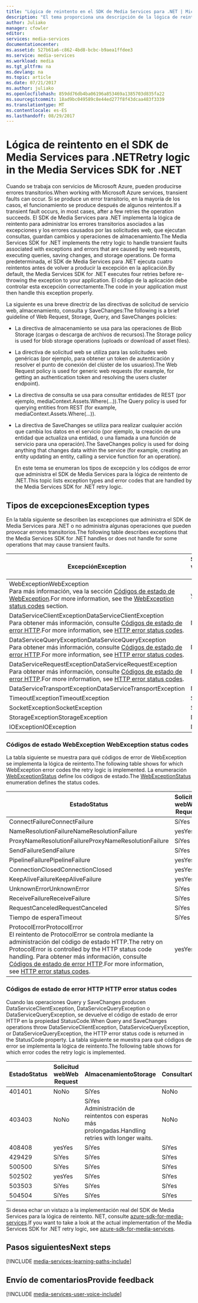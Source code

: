 ```yaml
---
title: "Lógica de reintento en el SDK de Media Services para .NET | Microsoft Docs"
description: "El tema proporciona una descripción de la lógica de reintento en el SDK de Media Services para .NET."
author: Juliako
manager: cfowler
editor: 
services: media-services
documentationcenter: 
ms.assetid: 527b61a6-c862-4bd8-bcbc-b9aea1ffdee3
ms.service: media-services
ms.workload: media
ms.tgt_pltfrm: na
ms.devlang: na
ms.topic: article
ms.date: 07/21/2017
ms.author: juliako
ms.openlocfilehash: 859dd76db4ba06196a853469a1385703d835fa22
ms.sourcegitcommit: 18ad9bc049589c8e44ed277f8f43dcaa483f3339
ms.translationtype: MT
ms.contentlocale: es-ES
ms.lasthandoff: 08/29/2017
---
```

# <a name="retry-logic-in-the-media-services-sdk-for-net"></a><span data-ttu-id="7d232-103">Lógica de reintento en el SDK de Media Services para .NET</span><span class="sxs-lookup"><span data-stu-id="7d232-103">Retry logic in the Media Services SDK for .NET</span></span>
<span data-ttu-id="7d232-104">Cuando se trabaja con servicios de Microsoft Azure, pueden producirse errores transitorios.</span><span class="sxs-lookup"><span data-stu-id="7d232-104">When working with Microsoft Azure services, transient faults can occur.</span></span> <span data-ttu-id="7d232-105">Si se produce un error transitorio, en la mayoría de los casos, el funcionamiento se produce después de algunos reintentos.</span><span class="sxs-lookup"><span data-stu-id="7d232-105">If a transient fault occurs, in most cases, after a few retries the operation succeeds.</span></span> <span data-ttu-id="7d232-106">El SDK de Media Services para .NET implementa la lógica de reintento para administrar los errores transitorios asociados a las excepciones y los errores causados por las solicitudes web, que ejecutan consultas, guardan cambios y operaciones de almacenamiento.</span><span class="sxs-lookup"><span data-stu-id="7d232-106">The Media Services SDK for .NET implements the retry logic to handle transient faults associated with exceptions and errors that are caused by web requests, executing queries, saving changes, and storage operations.</span></span>  <span data-ttu-id="7d232-107">De forma predeterminada, el SDK de Media Services para .NET ejecuta cuatro reintentos antes de volver a producir la excepción en la aplicación.</span><span class="sxs-lookup"><span data-stu-id="7d232-107">By default, the Media Services SDK for .NET executes four retries before re-throwing the exception to your application.</span></span> <span data-ttu-id="7d232-108">El código de la aplicación debe controlar esta excepción correctamente.</span><span class="sxs-lookup"><span data-stu-id="7d232-108">The code in your application must then handle this exception properly.</span></span>  

 <span data-ttu-id="7d232-109">La siguiente es una breve directriz de las directivas de solicitud de servicio web, almacenamiento, consulta y SaveChanges:</span><span class="sxs-lookup"><span data-stu-id="7d232-109">The following is a brief guideline of Web Request, Storage, Query, and SaveChanges policies:</span></span>  

* <span data-ttu-id="7d232-110">La directiva de almacenamiento se usa para las operaciones de Blob Storage (cargas o descarga de archivos de recursos).</span><span class="sxs-lookup"><span data-stu-id="7d232-110">The Storage policy is used for blob storage operations (uploads or download of asset files).</span></span>  
* <span data-ttu-id="7d232-111">La directiva de solicitud web se utiliza para las solicitudes web genéricas (por ejemplo, para obtener un token de autenticación y resolver el punto de conexión del clúster de los usuarios).</span><span class="sxs-lookup"><span data-stu-id="7d232-111">The Web Request policy is used for generic web requests (for example, for getting an authentication token and resolving the users cluster endpoint).</span></span>  
* <span data-ttu-id="7d232-112">La directiva de consulta se usa para consultar entidades de REST (por ejemplo, mediaContext.Assets.Where(...)).</span><span class="sxs-lookup"><span data-stu-id="7d232-112">The Query policy is used for querying entities from REST (for example, mediaContext.Assets.Where(…)).</span></span>  
* <span data-ttu-id="7d232-113">La directiva de SaveChanges se utiliza para realizar cualquier acción que cambia los datos en el servicio (por ejemplo, la creación de una entidad que actualiza una entidad, o una llamada a una función de servicio para una operación).</span><span class="sxs-lookup"><span data-stu-id="7d232-113">The SaveChanges policy is used for doing anything that changes data within the service (for example, creating an entity updating an entity, calling a service function for an operation).</span></span>  
  
  <span data-ttu-id="7d232-114">En este tema se enumeran los tipos de excepción y los códigos de error que administra el SDK de Media Services para la lógica de reintento de .NET.</span><span class="sxs-lookup"><span data-stu-id="7d232-114">This topic lists exception types and error codes that are handled by the Media Services SDK for .NET retry logic.</span></span>  

## <a name="exception-types"></a><span data-ttu-id="7d232-115">Tipos de excepciones</span><span class="sxs-lookup"><span data-stu-id="7d232-115">Exception types</span></span>
<span data-ttu-id="7d232-116">En la tabla siguiente se describen las excepciones que administra el SDK de Media Services para .NET o no administra algunas operaciones que pueden provocar errores transitorios.</span><span class="sxs-lookup"><span data-stu-id="7d232-116">The following table describes exceptions that the Media Services SDK for .NET handles or does not handle for some operations that may cause transient faults.</span></span>  

| <span data-ttu-id="7d232-117">Excepción</span><span class="sxs-lookup"><span data-stu-id="7d232-117">Exception</span></span> | <span data-ttu-id="7d232-118">Solicitud web</span><span class="sxs-lookup"><span data-stu-id="7d232-118">Web Request</span></span> | <span data-ttu-id="7d232-119">Almacenamiento</span><span class="sxs-lookup"><span data-stu-id="7d232-119">Storage</span></span> | <span data-ttu-id="7d232-120">Consultar</span><span class="sxs-lookup"><span data-stu-id="7d232-120">Query</span></span> | <span data-ttu-id="7d232-121">SaveChanges</span><span class="sxs-lookup"><span data-stu-id="7d232-121">SaveChanges</span></span> |
| --- | --- | --- | --- | --- |
| <span data-ttu-id="7d232-122">WebException</span><span class="sxs-lookup"><span data-stu-id="7d232-122">WebException</span></span><br/><span data-ttu-id="7d232-123">Para más información, vea la sección [Códigos de estado de WebException](media-services-retry-logic-in-dotnet-sdk.md#WebExceptionStatus).</span><span class="sxs-lookup"><span data-stu-id="7d232-123">For more information, see the [WebException status codes](media-services-retry-logic-in-dotnet-sdk.md#WebExceptionStatus) section.</span></span> |<span data-ttu-id="7d232-124">yes</span><span class="sxs-lookup"><span data-stu-id="7d232-124">Yes</span></span> |<span data-ttu-id="7d232-125">Sí</span><span class="sxs-lookup"><span data-stu-id="7d232-125">Yes</span></span> |<span data-ttu-id="7d232-126">Sí</span><span class="sxs-lookup"><span data-stu-id="7d232-126">Yes</span></span> |<span data-ttu-id="7d232-127">Sí</span><span class="sxs-lookup"><span data-stu-id="7d232-127">Yes</span></span> |
| <span data-ttu-id="7d232-128">DataServiceClientException</span><span class="sxs-lookup"><span data-stu-id="7d232-128">DataServiceClientException</span></span><br/> <span data-ttu-id="7d232-129">Para obtener más información, consulte [Códigos de estado de error HTTP](media-services-retry-logic-in-dotnet-sdk.md#HTTPStatusCode).</span><span class="sxs-lookup"><span data-stu-id="7d232-129">For more information, see [HTTP error status codes](media-services-retry-logic-in-dotnet-sdk.md#HTTPStatusCode).</span></span> |<span data-ttu-id="7d232-130">No</span><span class="sxs-lookup"><span data-stu-id="7d232-130">No</span></span> |<span data-ttu-id="7d232-131">Sí</span><span class="sxs-lookup"><span data-stu-id="7d232-131">Yes</span></span> |<span data-ttu-id="7d232-132">Sí</span><span class="sxs-lookup"><span data-stu-id="7d232-132">Yes</span></span> |<span data-ttu-id="7d232-133">Sí</span><span class="sxs-lookup"><span data-stu-id="7d232-133">Yes</span></span> |
| <span data-ttu-id="7d232-134">DataServiceQueryException</span><span class="sxs-lookup"><span data-stu-id="7d232-134">DataServiceQueryException</span></span><br/> <span data-ttu-id="7d232-135">Para obtener más información, consulte [Códigos de estado de error HTTP](media-services-retry-logic-in-dotnet-sdk.md#HTTPStatusCode).</span><span class="sxs-lookup"><span data-stu-id="7d232-135">For more information, see [HTTP error status codes](media-services-retry-logic-in-dotnet-sdk.md#HTTPStatusCode).</span></span> |<span data-ttu-id="7d232-136">No</span><span class="sxs-lookup"><span data-stu-id="7d232-136">No</span></span> |<span data-ttu-id="7d232-137">Sí</span><span class="sxs-lookup"><span data-stu-id="7d232-137">Yes</span></span> |<span data-ttu-id="7d232-138">Sí</span><span class="sxs-lookup"><span data-stu-id="7d232-138">Yes</span></span> |<span data-ttu-id="7d232-139">yes</span><span class="sxs-lookup"><span data-stu-id="7d232-139">Yes</span></span> |
| <span data-ttu-id="7d232-140">DataServiceRequestException</span><span class="sxs-lookup"><span data-stu-id="7d232-140">DataServiceRequestException</span></span><br/> <span data-ttu-id="7d232-141">Para obtener más información, consulte [Códigos de estado de error HTTP](media-services-retry-logic-in-dotnet-sdk.md#HTTPStatusCode).</span><span class="sxs-lookup"><span data-stu-id="7d232-141">For more information, see [HTTP error status codes](media-services-retry-logic-in-dotnet-sdk.md#HTTPStatusCode).</span></span> |<span data-ttu-id="7d232-142">No</span><span class="sxs-lookup"><span data-stu-id="7d232-142">No</span></span> |<span data-ttu-id="7d232-143">Sí</span><span class="sxs-lookup"><span data-stu-id="7d232-143">Yes</span></span> |<span data-ttu-id="7d232-144">Sí</span><span class="sxs-lookup"><span data-stu-id="7d232-144">Yes</span></span> |<span data-ttu-id="7d232-145">Sí</span><span class="sxs-lookup"><span data-stu-id="7d232-145">Yes</span></span> |
| <span data-ttu-id="7d232-146">DataServiceTransportException</span><span class="sxs-lookup"><span data-stu-id="7d232-146">DataServiceTransportException</span></span> |<span data-ttu-id="7d232-147">No</span><span class="sxs-lookup"><span data-stu-id="7d232-147">No</span></span> |<span data-ttu-id="7d232-148">No</span><span class="sxs-lookup"><span data-stu-id="7d232-148">No</span></span> |<span data-ttu-id="7d232-149">Sí</span><span class="sxs-lookup"><span data-stu-id="7d232-149">Yes</span></span> |<span data-ttu-id="7d232-150">Sí</span><span class="sxs-lookup"><span data-stu-id="7d232-150">Yes</span></span> |
| <span data-ttu-id="7d232-151">TimeoutException</span><span class="sxs-lookup"><span data-stu-id="7d232-151">TimeoutException</span></span> |<span data-ttu-id="7d232-152">Sí</span><span class="sxs-lookup"><span data-stu-id="7d232-152">Yes</span></span> |<span data-ttu-id="7d232-153">Sí</span><span class="sxs-lookup"><span data-stu-id="7d232-153">Yes</span></span> |<span data-ttu-id="7d232-154">Sí</span><span class="sxs-lookup"><span data-stu-id="7d232-154">Yes</span></span> |<span data-ttu-id="7d232-155">No</span><span class="sxs-lookup"><span data-stu-id="7d232-155">No</span></span> |
| <span data-ttu-id="7d232-156">SocketException</span><span class="sxs-lookup"><span data-stu-id="7d232-156">SocketException</span></span> |<span data-ttu-id="7d232-157">Sí</span><span class="sxs-lookup"><span data-stu-id="7d232-157">Yes</span></span> |<span data-ttu-id="7d232-158">Sí</span><span class="sxs-lookup"><span data-stu-id="7d232-158">Yes</span></span> |<span data-ttu-id="7d232-159">Sí</span><span class="sxs-lookup"><span data-stu-id="7d232-159">Yes</span></span> |<span data-ttu-id="7d232-160">yes</span><span class="sxs-lookup"><span data-stu-id="7d232-160">Yes</span></span> |
| <span data-ttu-id="7d232-161">StorageException</span><span class="sxs-lookup"><span data-stu-id="7d232-161">StorageException</span></span> |<span data-ttu-id="7d232-162">No</span><span class="sxs-lookup"><span data-stu-id="7d232-162">No</span></span> |<span data-ttu-id="7d232-163">Sí</span><span class="sxs-lookup"><span data-stu-id="7d232-163">Yes</span></span> |<span data-ttu-id="7d232-164">No</span><span class="sxs-lookup"><span data-stu-id="7d232-164">No</span></span> |<span data-ttu-id="7d232-165">No</span><span class="sxs-lookup"><span data-stu-id="7d232-165">No</span></span> |
| <span data-ttu-id="7d232-166">IOException</span><span class="sxs-lookup"><span data-stu-id="7d232-166">IOException</span></span> |<span data-ttu-id="7d232-167">No</span><span class="sxs-lookup"><span data-stu-id="7d232-167">No</span></span> |<span data-ttu-id="7d232-168">Sí</span><span class="sxs-lookup"><span data-stu-id="7d232-168">Yes</span></span> |<span data-ttu-id="7d232-169">No</span><span class="sxs-lookup"><span data-stu-id="7d232-169">No</span></span> |<span data-ttu-id="7d232-170">No</span><span class="sxs-lookup"><span data-stu-id="7d232-170">No</span></span> |

### <span data-ttu-id="7d232-171"><a name="WebExceptionStatus"></a> Códigos de estado WebException</span><span class="sxs-lookup"><span data-stu-id="7d232-171"><a name="WebExceptionStatus"></a> WebException status codes</span></span>
<span data-ttu-id="7d232-172">La tabla siguiente se muestra para qué códigos de error de WebException se implementa la lógica de reintento.</span><span class="sxs-lookup"><span data-stu-id="7d232-172">The following table shows for which WebException error codes the retry logic is implemented.</span></span> <span data-ttu-id="7d232-173">La enumeración [WebExceptionStatus](http://msdn.microsoft.com/library/system.net.webexceptionstatus.aspx) define los códigos de estado.</span><span class="sxs-lookup"><span data-stu-id="7d232-173">The [WebExceptionStatus](http://msdn.microsoft.com/library/system.net.webexceptionstatus.aspx) enumeration defines the status codes.</span></span>  

| <span data-ttu-id="7d232-174">Estado</span><span class="sxs-lookup"><span data-stu-id="7d232-174">Status</span></span> | <span data-ttu-id="7d232-175">Solicitud web</span><span class="sxs-lookup"><span data-stu-id="7d232-175">Web Request</span></span> | <span data-ttu-id="7d232-176">Almacenamiento</span><span class="sxs-lookup"><span data-stu-id="7d232-176">Storage</span></span> | <span data-ttu-id="7d232-177">Consultar</span><span class="sxs-lookup"><span data-stu-id="7d232-177">Query</span></span> | <span data-ttu-id="7d232-178">SaveChanges</span><span class="sxs-lookup"><span data-stu-id="7d232-178">SaveChanges</span></span> |
| --- | --- | --- | --- | --- |
| <span data-ttu-id="7d232-179">ConnectFailure</span><span class="sxs-lookup"><span data-stu-id="7d232-179">ConnectFailure</span></span> |<span data-ttu-id="7d232-180">Sí</span><span class="sxs-lookup"><span data-stu-id="7d232-180">Yes</span></span> |<span data-ttu-id="7d232-181">Sí</span><span class="sxs-lookup"><span data-stu-id="7d232-181">Yes</span></span> |<span data-ttu-id="7d232-182">Sí</span><span class="sxs-lookup"><span data-stu-id="7d232-182">Yes</span></span> |<span data-ttu-id="7d232-183">Sí</span><span class="sxs-lookup"><span data-stu-id="7d232-183">Yes</span></span> |
| <span data-ttu-id="7d232-184">NameResolutionFailure</span><span class="sxs-lookup"><span data-stu-id="7d232-184">NameResolutionFailure</span></span> |<span data-ttu-id="7d232-185">yes</span><span class="sxs-lookup"><span data-stu-id="7d232-185">Yes</span></span> |<span data-ttu-id="7d232-186">Sí</span><span class="sxs-lookup"><span data-stu-id="7d232-186">Yes</span></span> |<span data-ttu-id="7d232-187">Sí</span><span class="sxs-lookup"><span data-stu-id="7d232-187">Yes</span></span> |<span data-ttu-id="7d232-188">Sí</span><span class="sxs-lookup"><span data-stu-id="7d232-188">Yes</span></span> |
| <span data-ttu-id="7d232-189">ProxyNameResolutionFailure</span><span class="sxs-lookup"><span data-stu-id="7d232-189">ProxyNameResolutionFailure</span></span> |<span data-ttu-id="7d232-190">Sí</span><span class="sxs-lookup"><span data-stu-id="7d232-190">Yes</span></span> |<span data-ttu-id="7d232-191">Sí</span><span class="sxs-lookup"><span data-stu-id="7d232-191">Yes</span></span> |<span data-ttu-id="7d232-192">Sí</span><span class="sxs-lookup"><span data-stu-id="7d232-192">Yes</span></span> |<span data-ttu-id="7d232-193">yes</span><span class="sxs-lookup"><span data-stu-id="7d232-193">Yes</span></span> |
| <span data-ttu-id="7d232-194">SendFailure</span><span class="sxs-lookup"><span data-stu-id="7d232-194">SendFailure</span></span> |<span data-ttu-id="7d232-195">Sí</span><span class="sxs-lookup"><span data-stu-id="7d232-195">Yes</span></span> |<span data-ttu-id="7d232-196">Sí</span><span class="sxs-lookup"><span data-stu-id="7d232-196">Yes</span></span> |<span data-ttu-id="7d232-197">Sí</span><span class="sxs-lookup"><span data-stu-id="7d232-197">Yes</span></span> |<span data-ttu-id="7d232-198">yes</span><span class="sxs-lookup"><span data-stu-id="7d232-198">Yes</span></span> |
| <span data-ttu-id="7d232-199">PipelineFailure</span><span class="sxs-lookup"><span data-stu-id="7d232-199">PipelineFailure</span></span> |<span data-ttu-id="7d232-200">yes</span><span class="sxs-lookup"><span data-stu-id="7d232-200">Yes</span></span> |<span data-ttu-id="7d232-201">Sí</span><span class="sxs-lookup"><span data-stu-id="7d232-201">Yes</span></span> |<span data-ttu-id="7d232-202">Sí</span><span class="sxs-lookup"><span data-stu-id="7d232-202">Yes</span></span> |<span data-ttu-id="7d232-203">No</span><span class="sxs-lookup"><span data-stu-id="7d232-203">No</span></span> |
| <span data-ttu-id="7d232-204">ConnectionClosed</span><span class="sxs-lookup"><span data-stu-id="7d232-204">ConnectionClosed</span></span> |<span data-ttu-id="7d232-205">yes</span><span class="sxs-lookup"><span data-stu-id="7d232-205">Yes</span></span> |<span data-ttu-id="7d232-206">Sí</span><span class="sxs-lookup"><span data-stu-id="7d232-206">Yes</span></span> |<span data-ttu-id="7d232-207">Sí</span><span class="sxs-lookup"><span data-stu-id="7d232-207">Yes</span></span> |<span data-ttu-id="7d232-208">No</span><span class="sxs-lookup"><span data-stu-id="7d232-208">No</span></span> |
| <span data-ttu-id="7d232-209">KeepAliveFailure</span><span class="sxs-lookup"><span data-stu-id="7d232-209">KeepAliveFailure</span></span> |<span data-ttu-id="7d232-210">yes</span><span class="sxs-lookup"><span data-stu-id="7d232-210">Yes</span></span> |<span data-ttu-id="7d232-211">Sí</span><span class="sxs-lookup"><span data-stu-id="7d232-211">Yes</span></span> |<span data-ttu-id="7d232-212">Sí</span><span class="sxs-lookup"><span data-stu-id="7d232-212">Yes</span></span> |<span data-ttu-id="7d232-213">No</span><span class="sxs-lookup"><span data-stu-id="7d232-213">No</span></span> |
| <span data-ttu-id="7d232-214">UnknownError</span><span class="sxs-lookup"><span data-stu-id="7d232-214">UnknownError</span></span> |<span data-ttu-id="7d232-215">Sí</span><span class="sxs-lookup"><span data-stu-id="7d232-215">Yes</span></span> |<span data-ttu-id="7d232-216">Sí</span><span class="sxs-lookup"><span data-stu-id="7d232-216">Yes</span></span> |<span data-ttu-id="7d232-217">Sí</span><span class="sxs-lookup"><span data-stu-id="7d232-217">Yes</span></span> |<span data-ttu-id="7d232-218">No</span><span class="sxs-lookup"><span data-stu-id="7d232-218">No</span></span> |
| <span data-ttu-id="7d232-219">ReceiveFailure</span><span class="sxs-lookup"><span data-stu-id="7d232-219">ReceiveFailure</span></span> |<span data-ttu-id="7d232-220">Sí</span><span class="sxs-lookup"><span data-stu-id="7d232-220">Yes</span></span> |<span data-ttu-id="7d232-221">Sí</span><span class="sxs-lookup"><span data-stu-id="7d232-221">Yes</span></span> |<span data-ttu-id="7d232-222">Sí</span><span class="sxs-lookup"><span data-stu-id="7d232-222">Yes</span></span> |<span data-ttu-id="7d232-223">No</span><span class="sxs-lookup"><span data-stu-id="7d232-223">No</span></span> |
| <span data-ttu-id="7d232-224">RequestCanceled</span><span class="sxs-lookup"><span data-stu-id="7d232-224">RequestCanceled</span></span> |<span data-ttu-id="7d232-225">Sí</span><span class="sxs-lookup"><span data-stu-id="7d232-225">Yes</span></span> |<span data-ttu-id="7d232-226">Sí</span><span class="sxs-lookup"><span data-stu-id="7d232-226">Yes</span></span> |<span data-ttu-id="7d232-227">Sí</span><span class="sxs-lookup"><span data-stu-id="7d232-227">Yes</span></span> |<span data-ttu-id="7d232-228">No</span><span class="sxs-lookup"><span data-stu-id="7d232-228">No</span></span> |
| <span data-ttu-id="7d232-229">Tiempo de espera</span><span class="sxs-lookup"><span data-stu-id="7d232-229">Timeout</span></span> |<span data-ttu-id="7d232-230">Sí</span><span class="sxs-lookup"><span data-stu-id="7d232-230">Yes</span></span> |<span data-ttu-id="7d232-231">Sí</span><span class="sxs-lookup"><span data-stu-id="7d232-231">Yes</span></span> |<span data-ttu-id="7d232-232">Sí</span><span class="sxs-lookup"><span data-stu-id="7d232-232">Yes</span></span> |<span data-ttu-id="7d232-233">No</span><span class="sxs-lookup"><span data-stu-id="7d232-233">No</span></span> |
| <span data-ttu-id="7d232-234">ProtocolError</span><span class="sxs-lookup"><span data-stu-id="7d232-234">ProtocolError</span></span> <br/><span data-ttu-id="7d232-235">El reintento de ProtocolError se controla mediante la administración del código de estado HTTP.</span><span class="sxs-lookup"><span data-stu-id="7d232-235">The retry on ProtocolError is controlled by the HTTP status code handling.</span></span> <span data-ttu-id="7d232-236">Para obtener más información, consulte [Códigos de estado de error HTTP](media-services-retry-logic-in-dotnet-sdk.md#HTTPStatusCode).</span><span class="sxs-lookup"><span data-stu-id="7d232-236">For more information, see [HTTP error status codes](media-services-retry-logic-in-dotnet-sdk.md#HTTPStatusCode).</span></span> |<span data-ttu-id="7d232-237">yes</span><span class="sxs-lookup"><span data-stu-id="7d232-237">Yes</span></span> |<span data-ttu-id="7d232-238">Sí</span><span class="sxs-lookup"><span data-stu-id="7d232-238">Yes</span></span> |<span data-ttu-id="7d232-239">Sí</span><span class="sxs-lookup"><span data-stu-id="7d232-239">Yes</span></span> |<span data-ttu-id="7d232-240">Sí</span><span class="sxs-lookup"><span data-stu-id="7d232-240">Yes</span></span> |

### <span data-ttu-id="7d232-241"><a name="HTTPStatusCode"></a> Códigos de estado de error HTTP</span><span class="sxs-lookup"><span data-stu-id="7d232-241"><a name="HTTPStatusCode"></a> HTTP error status codes</span></span>
<span data-ttu-id="7d232-242">Cuando las operaciones Query y SaveChanges producen DataServiceClientException, DataServiceQueryException o DataServiceQueryException, se devuelve el código de estado de error HTTP en la propiedad StatusCode.</span><span class="sxs-lookup"><span data-stu-id="7d232-242">When Query and SaveChanges operations throw DataServiceClientException, DataServiceQueryException, or DataServiceQueryException, the HTTP error status code is returned in the StatusCode property.</span></span>  <span data-ttu-id="7d232-243">La tabla siguiente se muestra para qué códigos de error se implementa la lógica de reintento.</span><span class="sxs-lookup"><span data-stu-id="7d232-243">The following table shows for which error codes the retry logic is implemented.</span></span>  

| <span data-ttu-id="7d232-244">Estado</span><span class="sxs-lookup"><span data-stu-id="7d232-244">Status</span></span> | <span data-ttu-id="7d232-245">Solicitud web</span><span class="sxs-lookup"><span data-stu-id="7d232-245">Web Request</span></span> | <span data-ttu-id="7d232-246">Almacenamiento</span><span class="sxs-lookup"><span data-stu-id="7d232-246">Storage</span></span> | <span data-ttu-id="7d232-247">Consultar</span><span class="sxs-lookup"><span data-stu-id="7d232-247">Query</span></span> | <span data-ttu-id="7d232-248">SaveChanges</span><span class="sxs-lookup"><span data-stu-id="7d232-248">SaveChanges</span></span> |
| --- | --- | --- | --- | --- |
| <span data-ttu-id="7d232-249">401</span><span class="sxs-lookup"><span data-stu-id="7d232-249">401</span></span> |<span data-ttu-id="7d232-250">No</span><span class="sxs-lookup"><span data-stu-id="7d232-250">No</span></span> |<span data-ttu-id="7d232-251">Sí</span><span class="sxs-lookup"><span data-stu-id="7d232-251">Yes</span></span> |<span data-ttu-id="7d232-252">No</span><span class="sxs-lookup"><span data-stu-id="7d232-252">No</span></span> |<span data-ttu-id="7d232-253">No</span><span class="sxs-lookup"><span data-stu-id="7d232-253">No</span></span> |
| <span data-ttu-id="7d232-254">403</span><span class="sxs-lookup"><span data-stu-id="7d232-254">403</span></span> |<span data-ttu-id="7d232-255">No</span><span class="sxs-lookup"><span data-stu-id="7d232-255">No</span></span> |<span data-ttu-id="7d232-256">Sí</span><span class="sxs-lookup"><span data-stu-id="7d232-256">Yes</span></span><br/><span data-ttu-id="7d232-257">Administración de reintentos con esperas más prolongadas.</span><span class="sxs-lookup"><span data-stu-id="7d232-257">Handling retries with longer waits.</span></span> |<span data-ttu-id="7d232-258">No</span><span class="sxs-lookup"><span data-stu-id="7d232-258">No</span></span> |<span data-ttu-id="7d232-259">No</span><span class="sxs-lookup"><span data-stu-id="7d232-259">No</span></span> |
| <span data-ttu-id="7d232-260">408</span><span class="sxs-lookup"><span data-stu-id="7d232-260">408</span></span> |<span data-ttu-id="7d232-261">yes</span><span class="sxs-lookup"><span data-stu-id="7d232-261">Yes</span></span> |<span data-ttu-id="7d232-262">Sí</span><span class="sxs-lookup"><span data-stu-id="7d232-262">Yes</span></span> |<span data-ttu-id="7d232-263">Sí</span><span class="sxs-lookup"><span data-stu-id="7d232-263">Yes</span></span> |<span data-ttu-id="7d232-264">Sí</span><span class="sxs-lookup"><span data-stu-id="7d232-264">Yes</span></span> |
| <span data-ttu-id="7d232-265">429</span><span class="sxs-lookup"><span data-stu-id="7d232-265">429</span></span> |<span data-ttu-id="7d232-266">Sí</span><span class="sxs-lookup"><span data-stu-id="7d232-266">Yes</span></span> |<span data-ttu-id="7d232-267">Sí</span><span class="sxs-lookup"><span data-stu-id="7d232-267">Yes</span></span> |<span data-ttu-id="7d232-268">Sí</span><span class="sxs-lookup"><span data-stu-id="7d232-268">Yes</span></span> |<span data-ttu-id="7d232-269">yes</span><span class="sxs-lookup"><span data-stu-id="7d232-269">Yes</span></span> |
| <span data-ttu-id="7d232-270">500</span><span class="sxs-lookup"><span data-stu-id="7d232-270">500</span></span> |<span data-ttu-id="7d232-271">Sí</span><span class="sxs-lookup"><span data-stu-id="7d232-271">Yes</span></span> |<span data-ttu-id="7d232-272">Sí</span><span class="sxs-lookup"><span data-stu-id="7d232-272">Yes</span></span> |<span data-ttu-id="7d232-273">Sí</span><span class="sxs-lookup"><span data-stu-id="7d232-273">Yes</span></span> |<span data-ttu-id="7d232-274">No</span><span class="sxs-lookup"><span data-stu-id="7d232-274">No</span></span> |
| <span data-ttu-id="7d232-275">502</span><span class="sxs-lookup"><span data-stu-id="7d232-275">502</span></span> |<span data-ttu-id="7d232-276">yes</span><span class="sxs-lookup"><span data-stu-id="7d232-276">Yes</span></span> |<span data-ttu-id="7d232-277">Sí</span><span class="sxs-lookup"><span data-stu-id="7d232-277">Yes</span></span> |<span data-ttu-id="7d232-278">Sí</span><span class="sxs-lookup"><span data-stu-id="7d232-278">Yes</span></span> |<span data-ttu-id="7d232-279">No</span><span class="sxs-lookup"><span data-stu-id="7d232-279">No</span></span> |
| <span data-ttu-id="7d232-280">503</span><span class="sxs-lookup"><span data-stu-id="7d232-280">503</span></span> |<span data-ttu-id="7d232-281">Sí</span><span class="sxs-lookup"><span data-stu-id="7d232-281">Yes</span></span> |<span data-ttu-id="7d232-282">Sí</span><span class="sxs-lookup"><span data-stu-id="7d232-282">Yes</span></span> |<span data-ttu-id="7d232-283">Sí</span><span class="sxs-lookup"><span data-stu-id="7d232-283">Yes</span></span> |<span data-ttu-id="7d232-284">Sí</span><span class="sxs-lookup"><span data-stu-id="7d232-284">Yes</span></span> |
| <span data-ttu-id="7d232-285">504</span><span class="sxs-lookup"><span data-stu-id="7d232-285">504</span></span> |<span data-ttu-id="7d232-286">Sí</span><span class="sxs-lookup"><span data-stu-id="7d232-286">Yes</span></span> |<span data-ttu-id="7d232-287">Sí</span><span class="sxs-lookup"><span data-stu-id="7d232-287">Yes</span></span> |<span data-ttu-id="7d232-288">Sí</span><span class="sxs-lookup"><span data-stu-id="7d232-288">Yes</span></span> |<span data-ttu-id="7d232-289">No</span><span class="sxs-lookup"><span data-stu-id="7d232-289">No</span></span> |

<span data-ttu-id="7d232-290">Si desea echar un vistazo a la implementación real del SDK de Media Services para la lógica de reintento. NET, consulte [azure-sdk-for-media-services](https://github.com/Azure/azure-sdk-for-media-services/tree/dev/src/net/Client/TransientFaultHandling).</span><span class="sxs-lookup"><span data-stu-id="7d232-290">If you want to take a look at the actual implementation of the Media Services SDK for .NET retry logic, see [azure-sdk-for-media-services](https://github.com/Azure/azure-sdk-for-media-services/tree/dev/src/net/Client/TransientFaultHandling).</span></span>

## <a name="next-steps"></a><span data-ttu-id="7d232-291">Pasos siguientes</span><span class="sxs-lookup"><span data-stu-id="7d232-291">Next steps</span></span>
[!INCLUDE [media-services-learning-paths-include](../../includes/media-services-learning-paths-include.md)]

## <a name="provide-feedback"></a><span data-ttu-id="7d232-292">Envío de comentarios</span><span class="sxs-lookup"><span data-stu-id="7d232-292">Provide feedback</span></span>
[!INCLUDE [media-services-user-voice-include](../../includes/media-services-user-voice-include.md)]

